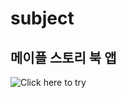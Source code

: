 # subject
## 메이플 스토리 북 앱
![Click here to try]([https://leebo-ram.github.io/Navbar/](https://github.com/dohy-9443/subject/tree/main/maple_story_book))
